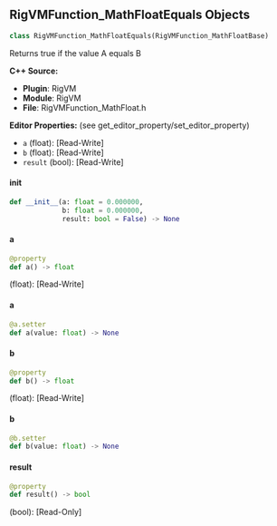 ## RigVMFunction_MathFloatEquals Objects

```python
class RigVMFunction_MathFloatEquals(RigVMFunction_MathFloatBase)
```

Returns true if the value A equals B

**C++ Source:**

- **Plugin**: RigVM
- **Module**: RigVM
- **File**: RigVMFunction_MathFloat.h

**Editor Properties:** (see get_editor_property/set_editor_property)

- ``a`` (float):  [Read-Write]
- ``b`` (float):  [Read-Write]
- ``result`` (bool):  [Read-Write]

<a id="unreal.RigVMFunction_MathFloatEquals.__init__"></a>

#### __init__

```python
def __init__(a: float = 0.000000,
             b: float = 0.000000,
             result: bool = False) -> None
```

<a id="unreal.RigVMFunction_MathFloatEquals.a"></a>

#### a

```python
@property
def a() -> float
```

(float):  [Read-Write]

<a id="unreal.RigVMFunction_MathFloatEquals.a"></a>

#### a

```python
@a.setter
def a(value: float) -> None
```

<a id="unreal.RigVMFunction_MathFloatEquals.b"></a>

#### b

```python
@property
def b() -> float
```

(float):  [Read-Write]

<a id="unreal.RigVMFunction_MathFloatEquals.b"></a>

#### b

```python
@b.setter
def b(value: float) -> None
```

<a id="unreal.RigVMFunction_MathFloatEquals.result"></a>

#### result

```python
@property
def result() -> bool
```

(bool):  [Read-Only]

<a id="unreal.RigUnit_MathFloatEquals"></a>